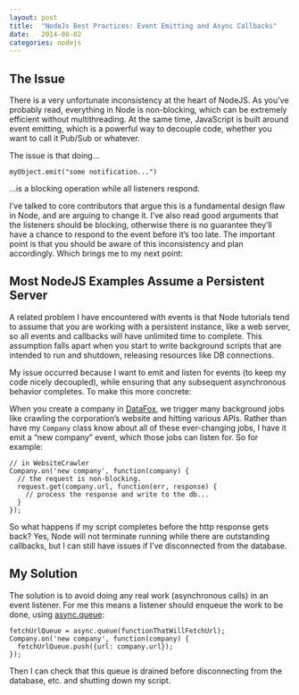 ```yaml
---
layout: post
title:  "NodeJs Best Practices: Event Emitting and Async Callbacks"
date:   2014-08-02
categories: nodejs
---
```


## The Issue

There is a very unfortunate inconsistency at the heart of NodeJS.  As you’ve probably read, everything in Node is non-blocking, which can be extremely efficient without multithreading.  At the same time, JavaScript is built around event emitting, which is a powerful way to decouple code, whether you want to call it Pub/Sub or whatever.

The issue is that doing...

    myObject.emit("some notification...")

...is a blocking operation while all listeners respond.

I’ve talked to core contributors that argue this is a fundamental design flaw in Node, and are arguing to change it.  I’ve also read good arguments that the listeners should be blocking, otherwise there is no guarantee they’ll have a chance to respond to the event before it’s too late.  The important point is that you should be aware of this inconsistency and plan accordingly.  Which brings me to my next point:

## Most NodeJS Examples Assume a Persistent Server

A related problem I have encountered with events is that Node tutorials tend to assume that you are working with a persistent instance, like a web server, so all events and callbacks will have unlimited time to complete.  This assumption falls apart when you start to write background scripts that are intended to run and shutdown, releasing resources like DB connections.

My issue occurred because I want to emit and listen for events (to keep my code nicely decoupled), while ensuring that any subsequent asynchronous behavior completes.  To make this more concrete:

When you create a company in [DataFox](http://www.datafox.co), we trigger many background jobs like crawling the corporation’s website and hitting various APIs.  Rather than have my `Company` class know about all of these ever-changing jobs, I have it emit a “new company” event, which those jobs can listen for.  So for example:

    // in WebsiteCrawler
    Company.on('new company', function(company) {
      // the request is non-blocking.
      request.get(company.url, function(err, response) {
        // process the response and write to the db...
      }
    });

So what happens if my script completes before the http response gets back?  Yes, Node will not terminate running while there are outstanding callbacks, but I can still have issues if I’ve disconnected from the database.

## My Solution

The solution is to avoid doing any real work (asynchronous calls) in an event listener.  For me this means a listener should enqueue the work to be done, using [async.queue](https://github.com/caolan/async#queue):

    fetchUrlQueue = async.queue(functionThatWillFetchUrl);
    Company.on('new company', function(company) {
      fetchUrlQueue.push({url: company.url});
    });

Then I can check that this queue is drained before disconnecting from the database, etc. and shutting down my script.
